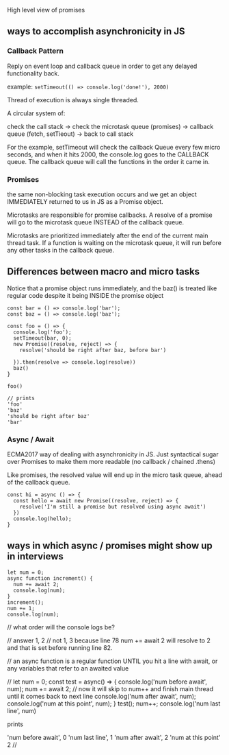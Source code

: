 High level view of promises

## ways to accomplish asynchronicity in JS

### Callback Pattern

Reply on event loop and callback queue in order to get any delayed functionality back.

example: `setTimeout(() => console.log('done!'), 2000)`

Thread of execution is always single threaded.

A circular system of:

check the call stack -> check the microtask queue (promises) -> callback queue (fetch, setTieout) -> back to call stack

For the example, setTimeout will check the callback Queue every few micro seconds, and when it hits 2000, the console.log goes to the CALLBACK queue. The callback queue will call the functions in the order it came in.

### Promises

the same non-blocking task execution occurs and we get an object IMMEDIATELY returned to us in JS as a Promise object.

Microtasks are responsible for promise callbacks.
A resolve of a promise will go to the microtask queue INSTEAD of the callback queue.

Microtasks are prioritized immediately after the end of the current main thread task. If a function is waiting on the microtask queue, it will run before any other tasks in the callback queue.

## Differences between macro and micro tasks

Notice that a promise object runs immediately, and the baz() is treated like regular code despite it being INSIDE the promise object

```
const bar = () => console.log('bar');
const baz = () => console.log('baz');

const foo = () => {
  console.log('foo');
  setTimeout(bar, 0);
  new Promise((resolve, reject) => {
    resolve('should be right after baz, before bar')

  }).then(resolve => console.log(resolve))
  baz()
}

foo()

// prints
'foo'
'baz'
'should be right after baz'
'bar'

```

### Async / Await

ECMA2017 way of dealing with asynchronicity in JS.
Just syntactical sugar over Promises to make them more readable (no callback / chained .thens)

Like promises, the resolved value will end up in the micro task queue, ahead of the callback queue.

```
const hi = async () => {
  const hello = await new Promise((resolve, reject) => {
    resolve('I'm still a promise but resolved using async await')
  })
  console.log(hello);
}

```

## ways in which async / promises might show up in interviews

```
let num = 0;
async function increment() {
  num += await 2;
  console.log(num);
}
increment();
num += 1;
console.log(num);
```

// what order will the console logs be?

// answer 1, 2
// not 1, 3 because line 78 num += await 2 will resolve to 2 and that is set before running line 82.

// an async function is a regular function UNTIL you hit a line with await, or any variables that refer to an awaited value

//
let num = 0;
const test = async() => {
console.log('num before await', num);
num += await 2; // now it will skip to num++ and finish main thread until it comes back to next line
console.log('num after await', num);
console.log('num at this point', num);
}
test();
num++;
console.log('num last line', num)

prints

'num before await', 0
'num last line', 1
'num after await', 2
'num at this point' 2
//
